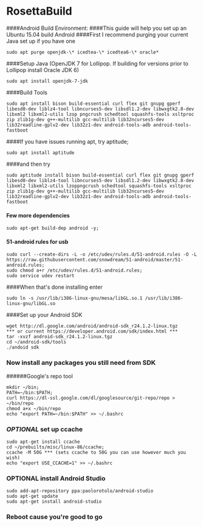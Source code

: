RosettaBuild
============
####Android Build Environment:
####This guide will help you set up an Ubuntu 15.04 build Android 
####First I recommend purging your current Java set up if you have one
```
sudo apt purge openjdk-\* icedtea-\* icedtea6-\* oracle*
```
####Setup Java (OpenJDK 7 for Lollipop. If building for versions prior to Lollipop install Oracle JDK 6)
```
sudo apt install openjdk-7-jdk 
```
####Build Tools
```
sudo apt install bison build-essential curl flex git gnupg gperf libesd0-dev liblz4-tool libncurses5-dev libsdl1.2-dev libwxgtk2.8-dev libxml2 libxml2-utils lzop pngcrush schedtool squashfs-tools xsltproc zip zlib1g-dev g++-multilib gcc-multilib lib32ncurses5-dev lib32readline-gplv2-dev lib32z1-dev android-tools-adb android-tools-fastboot
```
####If you have issues running apt, try aptitude;
```
sudo apt install aptitude
```
####and then try 
```
sudo aptitude install bison build-essential curl flex git gnupg gperf libesd0-dev liblz4-tool libncurses5-dev libsdl1.2-dev libwxgtk2.8-dev libxml2 libxml2-utils lzoppngcrush schedtool squashfs-tools xsltproc zip zlib1g-dev g++-multilib gcc-multilib lib32ncurses5-dev lib32readline-gplv2-dev lib32z1-dev android-tools-adb android-tools-fastboot
```
#### Few more dependencies
```
sudo apt-get build-dep android -y; 
```
#### 51-android rules for usb
```
sudo curl --create-dirs -L -o /etc/udev/rules.d/51-android.rules -O -L https://raw.githubusercontent.com/snowdream/51-android/master/51-android.rules; 
sudo chmod a+r /etc/udev/rules.d/51-android.rules; 
sudo service udev restart
```
####When that's done installing enter 
```
sudo ln -s /usr/lib/i386-linux-gnu/mesa/libGL.so.1 /usr/lib/i386-linux-gnu/libGL.so
```
####Set up your Android SDK 
```
wget http://dl.google.com/android/android-sdk_r24.1.2-linux.tgz 
*** or current https://developer.android.com/sdk/index.html ***
tar -xvzf android-sdk_r24.1.2-linux.tgz
cd ~/android-sdk/tools
./andoid sdk
```
### Now install any packages you still need from SDK
######Google's repo tool 
```
mkdir ~/bin; 
PATH=~/bin:$PATH; 
curl https://dl-ssl.google.com/dl/googlesource/git-repo/repo > ~/bin/repo
chmod a+x ~/bin/repo
echo "export PATH=~/bin:$PATH" >> ~/.bashrc

```
### *OPTIONAL* set up ccache 
```
sudo apt-get install ccache
cd ~/prebuilts/misc/linux-86/ccache;
ccache -M 50G *** (sets ccache to 50G you can use however much you wish)
echo "export USE_CCACHE=1" >> ~/.bashrc
```
### OPTIONAL install Android Studio
```
sudo add-apt-repository ppa:paolorotolo/android-studio
sudo apt-get update
sudo apt-get install android-studio
```
### Reboot cause you're good to go
